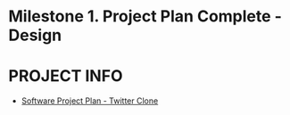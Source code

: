 # Milestone 1. Project Plan Complete - Design
# PROJECT INFO
* [Software Project Plan - Twitter Clone](https://github.com/maknop/twitter-clone-api/blob/master/README.md)
